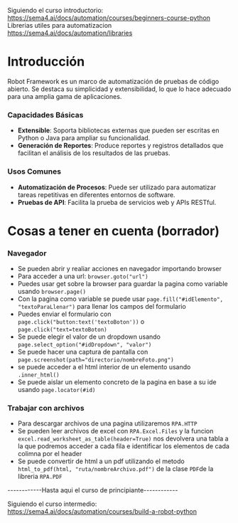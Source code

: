 Siguiendo el curso introductorio: https://sema4.ai/docs/automation/courses/beginners-course-python
Librerias utiles para automatizacion https://sema4.ai/docs/automation/libraries

# Introducción

Robot Framework es un marco de automatización de pruebas de código abierto. Se destaca su simplicidad y extensibilidad, lo que lo hace adecuado para una amplia gama de aplicaciones.

### Capacidades Básicas

- **Extensible**: Soporta bibliotecas externas que pueden ser escritas en Python o Java para ampliar su funcionalidad.
- **Generación de Reportes**: Produce reportes y registros detallados que facilitan el análisis de los resultados de las pruebas.

### Usos Comunes

- **Automatización de Procesos**: Puede ser utilizado para automatizar tareas repetitivas en diferentes entornos de software.
- **Pruebas de API**: Facilita la prueba de servicios web y APIs RESTful.

# Cosas a tener en cuenta (borrador)

### Navegador
* Se pueden abrir y realiar acciones en navegador importando browser
* Para acceder a una url: `browser.goto("url")`
* Puedes usar get sobre la browser para guardar la pagina como variable usando `browser.page()`
* Con la pagina como variable se puede usar `page.fill("#idElemento", "textoParaLlenar")` para llenar los campos del formulario
* Puedes enviar el formulario con `page.click("button:text('textoBoton'))` o `page.click("text=textoBoton)`
* Se puede elegir el valor de un dropdown usando `page.select_option("#idDropdown", "valor")`
* Se puede hacer una captura de pantalla con `page.screenshot(path="directorio/nombreFoto.png")`
* se puede acceder a el html interior de un elemento usando `.inner_html()`
* Se puede aislar un elemento concreto de la pagina en base a su ide usando `page.locator(#id)`

### Trabajar con archivos
* Para descargar archivos de una pagina utilizaremos `RPA.HTTP`
* Se pueden leer archivos de excel con `RPA.Excel.Files` y la funcion `excel.read_worksheet_as_table(header=True)` nos devolvera una tabla a la que podremos acceder a cada fila e identificar los elementos de cada colimna por el header
* Se puede convertir de html a un pdf utilizando el metodo `html_to_pdf(html, "ruta/nombreArchivo.pdf")` de la clase `PDF`de la libreria `RPA.PDF`

------------Hasta aqui el curso de principiante------------

Siguiendo el curso intermedio: https://sema4.ai/docs/automation/courses/build-a-robot-python

